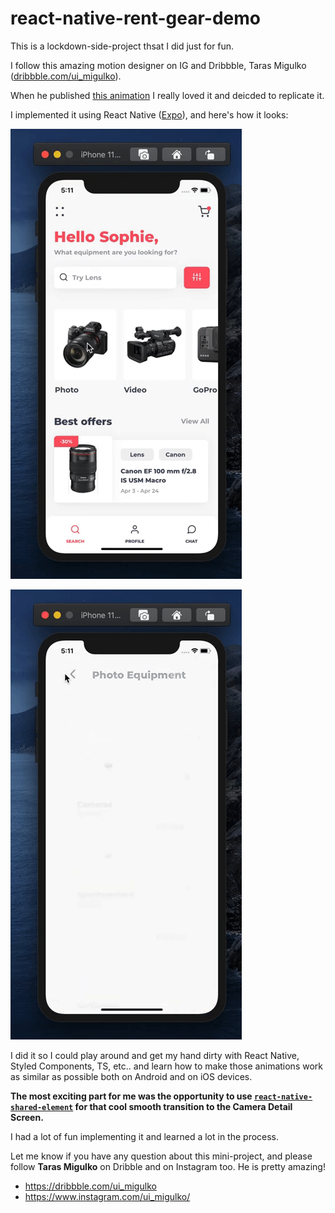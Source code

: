 # react-native-rent-gear-demo

This is a lockdown-side-project thsat I did just for fun.

I follow this amazing motion designer on IG and Dribbble, Taras Migulko ([dribbble.com/ui_migulko](https://dribbble.com/ui_migulko)).

When he published [this animation](https://dribbble.com/shots/11159950-Photo-equipment-rent-app-iOS-mobile-interaction) I really loved it and deicded to replicate it.

I implemented it using React Native ([Expo](https://expo.io/)), and here's how it looks:

![](https://raw.githubusercontent.com/JaviEzpeleta/react-native-rent-gear-demo/master/demo-1.gif)

![](https://raw.githubusercontent.com/JaviEzpeleta/react-native-rent-gear-demo/master/demo-2.gif)

I did it so I could play around and get my hand dirty with React Native, Styled Components, TS, etc.. and learn how to make those animations work as similar as possible both on Android and on iOS devices.

**The most exciting part for me was the opportunity to use [`react-native-shared-element`](https://github.com/IjzerenHein/react-native-shared-element) for that cool smooth transition to the Camera Detail Screen.**

I had a lot of fun implementing it and learned a lot in the process.

Let me know if you have any question about this mini-project, and please follow **Taras Migulko** on Dribble and on Instagram too. He is pretty amazing!

- https://dribbble.com/ui_migulko
- https://www.instagram.com/ui_migulko/
